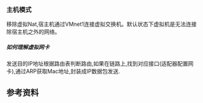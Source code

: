### 主机模式

​	移除虚拟Nat,宿主机通过VMnet1连接虚拟交换机。默认状态下虚拟机是无法连接除宿主机之外的网络。

##### 如何理解虚拟网卡

​	发送目的IP地址根据路由表判断路由,如果在链路上,找到对应接口(适配器配置网卡),通过ARP获取Mac地址,封装成IP数据包发送.

## 参考资料

[1]: https://blog.csdn.net/A79800/article/details/139777808

